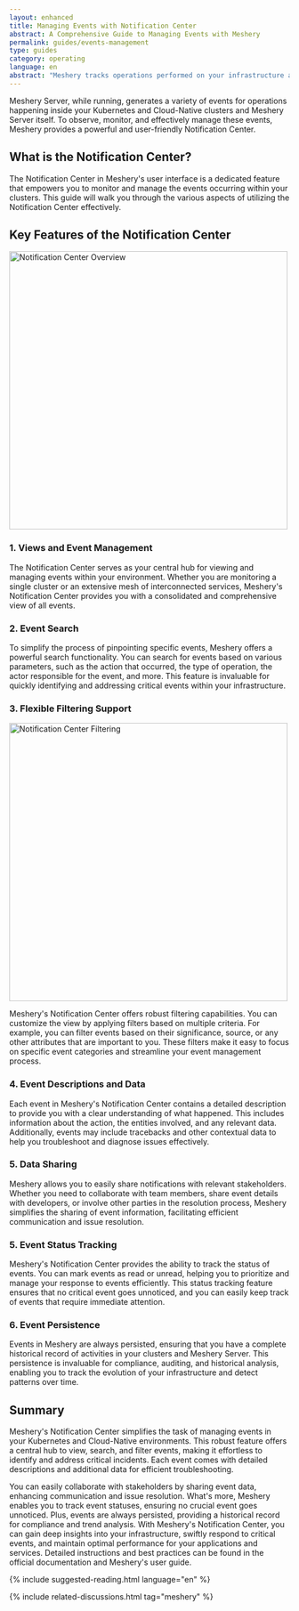 ```yaml
---
layout: enhanced
title: Managing Events with Notification Center
abstract: A Comprehensive Guide to Managing Events with Meshery
permalink: guides/events-management
type: guides
category: operating
language: en
abstract: "Meshery tracks operations performed on your infrastructure and workloads, and provides notification of environment issues, application conflicts with infrastructure configuration, policy violations, and so on."
---
```


Meshery Server, while running, generates a variety of events for operations happening inside your Kubernetes and Cloud-Native clusters and Meshery Server itself. To observe, monitor, and effectively manage these events, Meshery provides a powerful and user-friendly Notification Center.

## What is the Notification Center?

The Notification Center in Meshery's user interface is a dedicated feature that empowers you to monitor and manage the events occurring within your clusters. This guide will walk you through the various aspects of utilizing the Notification Center effectively.

## Key Features of the Notification Center

<a href="{{ site.baseurl }}/assets/img/notification-center/NotificationCenterOverview.png"><img alt="Notification Center Overview" style="width:500px;height:auto;" src="{{ site.baseurl }}/assets/img/notification-center/NotificationCenterOverview.png" /></a>

### 1. Views and Event Management

The Notification Center serves as your central hub for viewing and managing events within your environment. Whether you are monitoring a single cluster or an extensive mesh of interconnected services, Meshery's Notification Center provides you with a consolidated and comprehensive view of all events.

### 2. Event Search

To simplify the process of pinpointing specific events, Meshery offers a powerful search functionality. You can search for events based on various parameters, such as the action that occurred, the type of operation, the actor responsible for the event, and more. This feature is invaluable for quickly identifying and addressing critical events within your infrastructure.

### 3. Flexible Filtering Support

<a href="{{ site.baseurl }}/assets/img/notification-center/NotificationCenterFiltering.png"><img alt="Notification Center Filtering" style="width:500px;height:auto;" src="{{ site.baseurl }}/assets/img/notification-center/NotificationCenterFiltering.png" /></a>

Meshery's Notification Center offers robust filtering capabilities. You can customize the view by applying filters based on multiple criteria. For example, you can filter events based on their significance, source, or any other attributes that are important to you. These filters make it easy to focus on specific event categories and streamline your event management process.

### 4. Event Descriptions and Data

Each event in Meshery's Notification Center contains a detailed description to provide you with a clear understanding of what happened. This includes information about the action, the entities involved, and any relevant data. Additionally, events may include tracebacks and other contextual data to help you troubleshoot and diagnose issues effectively.

### 5. Data Sharing

Meshery allows you to easily share notifications with relevant stakeholders. Whether you need to collaborate with team members, share event details with developers, or involve other parties in the resolution process, Meshery simplifies the sharing of event information, facilitating efficient communication and issue resolution.

### 5. Event Status Tracking

Meshery's Notification Center provides the ability to track the status of events. You can mark events as read or unread, helping you to prioritize and manage your response to events efficiently. This status tracking feature ensures that no critical event goes unnoticed, and you can easily keep track of events that require immediate attention.

### 6. Event Persistence

Events in Meshery are always persisted, ensuring that you have a complete historical record of activities in your clusters and Meshery Server. This persistence is invaluable for compliance, auditing, and historical analysis, enabling you to track the evolution of your infrastructure and detect patterns over time.

## Summary

Meshery's Notification Center simplifies the task of managing events in your Kubernetes and Cloud-Native environments. This robust feature offers a central hub to view, search, and filter events, making it effortless to identify and address critical incidents. Each event comes with detailed descriptions and additional data for efficient troubleshooting.

You can easily collaborate with stakeholders by sharing event data, enhancing communication and issue resolution. What's more, Meshery enables you to track event statuses, ensuring no crucial event goes unnoticed. Plus, events are always persisted, providing a historical record for compliance and trend analysis. With Meshery's Notification Center, you can gain deep insights into your infrastructure, swiftly respond to critical events, and maintain optimal performance for your applications and services. Detailed instructions and best practices can be found in the official documentation and Meshery's user guide.

{% include suggested-reading.html language="en" %}

{% include related-discussions.html tag="meshery" %}
